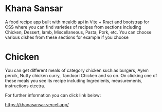 # Khana Sansar

A food recipe app built with mealdb api in Vite + Rract and bootstrap for CSS where you can find varieties of recipes from sections including Chicken, Dessert, lamb, Miscellaneous, Pasta, Pork, etc.
You can choose various dishes from these sections for example if you choose

# Chicken

You can get different meals of category chicken such as burgers, Ayem percik, Nutty chicken curry, Tandoori Chicken and so on. On clicking one of these meals you see                                                                                  its recipe including Ingredients, measurements, instructions etcetra.

For further information you can click link below:

https://khanasansar.vercel.app/

